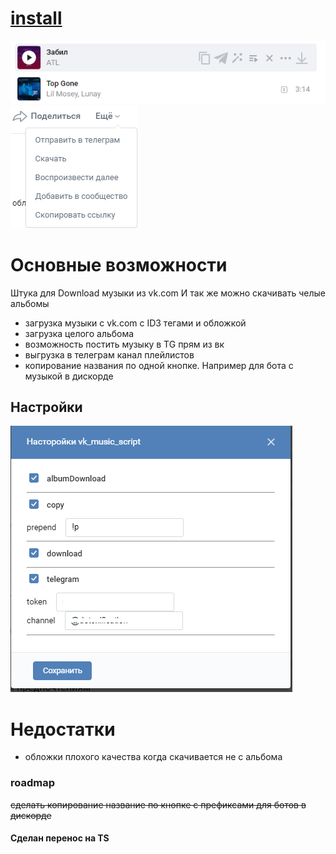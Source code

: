 # [install](https://raw.githubusercontent.com/Slowmoney/vk_music_script/master/script.user.js)

![Inline](/img/inline.png)
![Album](/img/album.png)

# Основные возможности
Штука для Download музыки из vk.com
И так же можно скачивать челые альбомы
- загрузка музыки с vk.com c ID3 тегами и обложкой
- загрузка целого альбома
- возможность постить музыку в TG прям из вк
- выгрузка в телеграм канал плейлистов
- копирование названия по одной кнопке. Например для бота с музыкой в дискорде
## Настройки

![Settings](/img/settings.png)

# Недостатки
- обложки плохого качества когда скачивается не с альбома

### roadmap
~~сделать копирование название по кнопке с префиксами для ботов в дискорде~~

#### Сделан перенос на TS